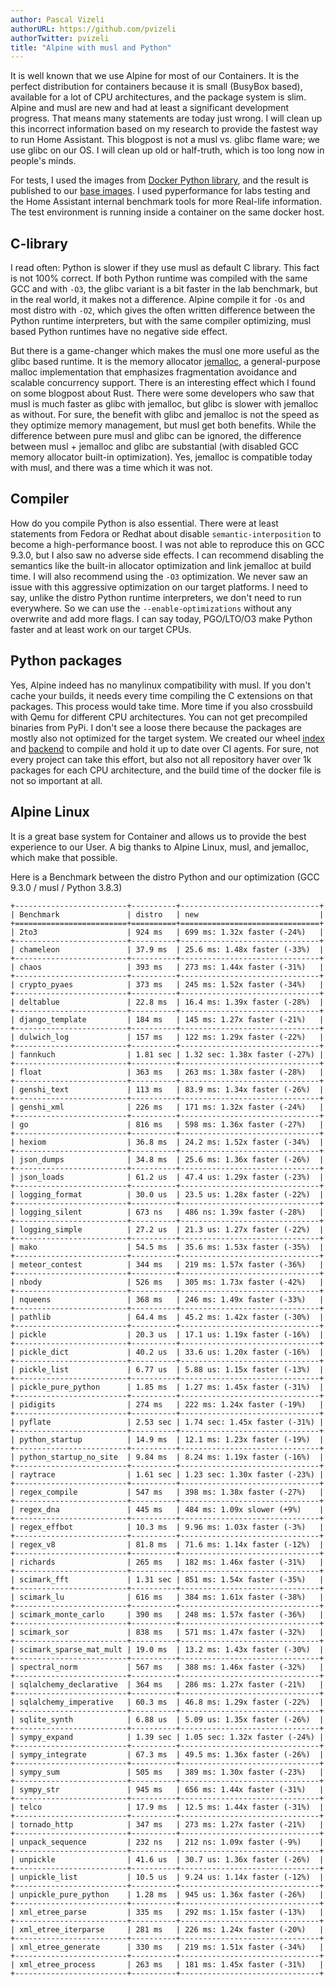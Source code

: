 ```yaml
---
author: Pascal Vizeli
authorURL: https://github.com/pvizeli
authorTwitter: pvizeli
title: "Alpine with musl and Python"
---
```


It is well known that we use Alpine for most of our Containers. It is the perfect distribution for containers because it is small (BusyBox based), available for a lot of CPU architectures, and the package system is slim. Alpine and musl are new and had at least a significant development progress. That means many statements are today just wrong. I will clean up this incorrect information based on my research to provide the fastest way to run Home Assistant. This blogpost is not a musl vs. glibc flame ware; we use glibc on our OS. I will clean up old or half-truth, which is too long now in people's minds.

For tests, I used the images from [Docker Python library](https://github.com/docker-library/python), and the result is published to our [base images](https://github.com/home-assistant/docker-base). I used pyperformance for labs testing and the Home Assistant internal benchmark tools for more Real-life information. The test environment is running inside a container on the same docker host.

## C-library

I read often: Python is slower if they use musl as default C library. This fact is not 100% correct. If both Python runtime was compiled with the same GCC and with `-O3`, the glibc variant is a bit faster in the lab benchmark, but in the real world, it makes not a difference. Alpine compile it for `-Os` and most distro with `-O2`, which gives the often written difference between the Python runtime interpreters, but with the same compiler optimizing, musl based Python runtimes have no negative side effect.

But there is a game-changer which makes the musl one more useful as the glibc based runtime. It is the memory allocator [jemalloc](http://jemalloc.net/), a general-purpose malloc implementation that emphasizes fragmentation avoidance and scalable concurrency support. There is an interesting effect which I found on some blogpost about Rust. There were some developers who saw that musl is much faster as glibc with jemalloc, but glibc is slower with jemalloc as without. For sure, the benefit with glibc and jemalloc is not the speed as they optimize memory management, but musl get both benefits. While the difference between pure musl and glibc can be ignored, the difference between musl + jemalloc and glibc are substantial (with disabled GCC memory allocator built-in optimization). Yes, jemalloc is compatible today with musl, and there was a time which it was not.

## Compiler

How do you compile Python is also essential. There were at least statements from Fedora or Redhat about disable `semantic-interposition` to become a high-performance boost. I was not able to reproduce this on GCC 9.3.0, but I also saw no adverse side effects. I can recommend disabling the semantics like the built-in allocator optimization and link jemalloc at build time. I will also recommend using the `-O3` optimization. We never saw an issue with this aggressive optimization on our target platforms. I need to say, unlike the distro Python runtime interpreters, we don't need to run everywhere. So we can use the `--enable-optimizations` without any overwrite and add more flags. I can say today, PGO/LTO/O3 make Python faster and at least work on our target CPUs.

## Python packages

Yes, Alpine indeed has no manylinux compatibility with musl. If you don't cache your builds, it needs every time compiling the C extensions on that packages. This process would take time. More time if you also crossbuild with Qemu for different CPU architectures. You can not get precompiled binaries from PyPi. I don't see a loose there because the packages are mostly also not optimized for the target system. We created our wheel [index](https://wheels.home-assistant.io/) and [backend]( https://github.com/home-assistant/wheels) to compile and hold it up to date over CI agents. For sure, not every project can take this effort, but also not all repository haver over 1k packages for each CPU architecture, and the build time of the docker file is not so important at all.

## Alpine Linux

It is a great base system for Container and allows us to provide the best experience to our User. A big thanks to Alpine Linux, musl, and jemalloc, which make that possible.

Here is a Benchmark between the distro Python and our optimization (GCC 9.3.0 / musl / Python 3.8.3)

```
+-------------------------+----------+-------------------------------+
| Benchmark               | distro   | new                           |
+=========================+==========+===============================+
| 2to3                    | 924 ms   | 699 ms: 1.32x faster (-24%)   |
+-------------------------+----------+-------------------------------+
| chameleon               | 37.9 ms  | 25.6 ms: 1.48x faster (-33%)  |
+-------------------------+----------+-------------------------------+
| chaos                   | 393 ms   | 273 ms: 1.44x faster (-31%)   |
+-------------------------+----------+-------------------------------+
| crypto_pyaes            | 373 ms   | 245 ms: 1.52x faster (-34%)   |
+-------------------------+----------+-------------------------------+
| deltablue               | 22.8 ms  | 16.4 ms: 1.39x faster (-28%)  |
+-------------------------+----------+-------------------------------+
| django_template         | 184 ms   | 145 ms: 1.27x faster (-21%)   |
+-------------------------+----------+-------------------------------+
| dulwich_log             | 157 ms   | 122 ms: 1.29x faster (-22%)   |
+-------------------------+----------+-------------------------------+
| fannkuch                | 1.81 sec | 1.32 sec: 1.38x faster (-27%) |
+-------------------------+----------+-------------------------------+
| float                   | 363 ms   | 263 ms: 1.38x faster (-28%)   |
+-------------------------+----------+-------------------------------+
| genshi_text             | 113 ms   | 83.9 ms: 1.34x faster (-26%)  |
+-------------------------+----------+-------------------------------+
| genshi_xml              | 226 ms   | 171 ms: 1.32x faster (-24%)   |
+-------------------------+----------+-------------------------------+
| go                      | 816 ms   | 598 ms: 1.36x faster (-27%)   |
+-------------------------+----------+-------------------------------+
| hexiom                  | 36.8 ms  | 24.2 ms: 1.52x faster (-34%)  |
+-------------------------+----------+-------------------------------+
| json_dumps              | 34.8 ms  | 25.6 ms: 1.36x faster (-26%)  |
+-------------------------+----------+-------------------------------+
| json_loads              | 61.2 us  | 47.4 us: 1.29x faster (-23%)  |
+-------------------------+----------+-------------------------------+
| logging_format          | 30.0 us  | 23.5 us: 1.28x faster (-22%)  |
+-------------------------+----------+-------------------------------+
| logging_silent          | 673 ns   | 486 ns: 1.39x faster (-28%)   |
+-------------------------+----------+-------------------------------+
| logging_simple          | 27.2 us  | 21.3 us: 1.27x faster (-22%)  |
+-------------------------+----------+-------------------------------+
| mako                    | 54.5 ms  | 35.6 ms: 1.53x faster (-35%)  |
+-------------------------+----------+-------------------------------+
| meteor_contest          | 344 ms   | 219 ms: 1.57x faster (-36%)   |
+-------------------------+----------+-------------------------------+
| nbody                   | 526 ms   | 305 ms: 1.73x faster (-42%)   |
+-------------------------+----------+-------------------------------+
| nqueens                 | 368 ms   | 246 ms: 1.49x faster (-33%)   |
+-------------------------+----------+-------------------------------+
| pathlib                 | 64.4 ms  | 45.2 ms: 1.42x faster (-30%)  |
+-------------------------+----------+-------------------------------+
| pickle                  | 20.3 us  | 17.1 us: 1.19x faster (-16%)  |
+-------------------------+----------+-------------------------------+
| pickle_dict             | 40.2 us  | 33.6 us: 1.20x faster (-16%)  |
+-------------------------+----------+-------------------------------+
| pickle_list             | 6.77 us  | 5.88 us: 1.15x faster (-13%)  |
+-------------------------+----------+-------------------------------+
| pickle_pure_python      | 1.85 ms  | 1.27 ms: 1.45x faster (-31%)  |
+-------------------------+----------+-------------------------------+
| pidigits                | 274 ms   | 222 ms: 1.24x faster (-19%)   |
+-------------------------+----------+-------------------------------+
| pyflate                 | 2.53 sec | 1.74 sec: 1.45x faster (-31%) |
+-------------------------+----------+-------------------------------+
| python_startup          | 14.9 ms  | 12.1 ms: 1.23x faster (-19%)  |
+-------------------------+----------+-------------------------------+
| python_startup_no_site  | 9.84 ms  | 8.24 ms: 1.19x faster (-16%)  |
+-------------------------+----------+-------------------------------+
| raytrace                | 1.61 sec | 1.23 sec: 1.30x faster (-23%) |
+-------------------------+----------+-------------------------------+
| regex_compile           | 547 ms   | 398 ms: 1.38x faster (-27%)   |
+-------------------------+----------+-------------------------------+
| regex_dna               | 445 ms   | 484 ms: 1.09x slower (+9%)    |
+-------------------------+----------+-------------------------------+
| regex_effbot            | 10.3 ms  | 9.96 ms: 1.03x faster (-3%)   |
+-------------------------+----------+-------------------------------+
| regex_v8                | 81.8 ms  | 71.6 ms: 1.14x faster (-12%)  |
+-------------------------+----------+-------------------------------+
| richards                | 265 ms   | 182 ms: 1.46x faster (-31%)   |
+-------------------------+----------+-------------------------------+
| scimark_fft             | 1.31 sec | 851 ms: 1.54x faster (-35%)   |
+-------------------------+----------+-------------------------------+
| scimark_lu              | 616 ms   | 384 ms: 1.61x faster (-38%)   |
+-------------------------+----------+-------------------------------+
| scimark_monte_carlo     | 390 ms   | 248 ms: 1.57x faster (-36%)   |
+-------------------------+----------+-------------------------------+
| scimark_sor             | 838 ms   | 571 ms: 1.47x faster (-32%)   |
+-------------------------+----------+-------------------------------+
| scimark_sparse_mat_mult | 19.0 ms  | 13.2 ms: 1.43x faster (-30%)  |
+-------------------------+----------+-------------------------------+
| spectral_norm           | 567 ms   | 388 ms: 1.46x faster (-32%)   |
+-------------------------+----------+-------------------------------+
| sqlalchemy_declarative  | 364 ms   | 286 ms: 1.27x faster (-21%)   |
+-------------------------+----------+-------------------------------+
| sqlalchemy_imperative   | 60.3 ms  | 46.8 ms: 1.29x faster (-22%)  |
+-------------------------+----------+-------------------------------+
| sqlite_synth            | 6.88 us  | 5.09 us: 1.35x faster (-26%)  |
+-------------------------+----------+-------------------------------+
| sympy_expand            | 1.39 sec | 1.05 sec: 1.32x faster (-24%) |
+-------------------------+----------+-------------------------------+
| sympy_integrate         | 67.3 ms  | 49.5 ms: 1.36x faster (-26%)  |
+-------------------------+----------+-------------------------------+
| sympy_sum               | 505 ms   | 389 ms: 1.30x faster (-23%)   |
+-------------------------+----------+-------------------------------+
| sympy_str               | 945 ms   | 656 ms: 1.44x faster (-31%)   |
+-------------------------+----------+-------------------------------+
| telco                   | 17.9 ms  | 12.5 ms: 1.44x faster (-31%)  |
+-------------------------+----------+-------------------------------+
| tornado_http            | 347 ms   | 273 ms: 1.27x faster (-21%)   |
+-------------------------+----------+-------------------------------+
| unpack_sequence         | 232 ns   | 212 ns: 1.09x faster (-9%)    |
+-------------------------+----------+-------------------------------+
| unpickle                | 41.6 us  | 30.7 us: 1.36x faster (-26%)  |
+-------------------------+----------+-------------------------------+
| unpickle_list           | 10.5 us  | 9.24 us: 1.14x faster (-12%)  |
+-------------------------+----------+-------------------------------+
| unpickle_pure_python    | 1.28 ms  | 945 us: 1.36x faster (-26%)   |
+-------------------------+----------+-------------------------------+
| xml_etree_parse         | 335 ms   | 292 ms: 1.15x faster (-13%)   |
+-------------------------+----------+-------------------------------+
| xml_etree_iterparse     | 281 ms   | 226 ms: 1.24x faster (-20%)   |
+-------------------------+----------+-------------------------------+
| xml_etree_generate      | 330 ms   | 219 ms: 1.51x faster (-34%)   |
+-------------------------+----------+-------------------------------+
| xml_etree_process       | 263 ms   | 181 ms: 1.45x faster (-31%)   |
+-------------------------+----------+-------------------------------+
```